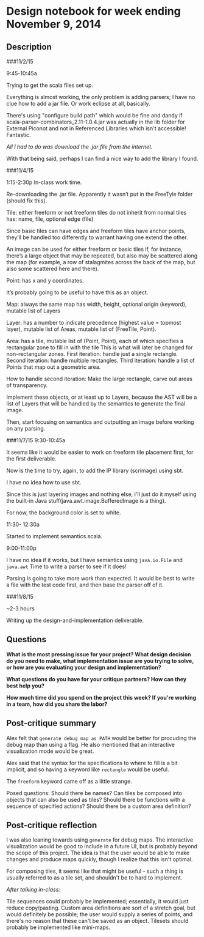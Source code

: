 # Design notebook for week ending November 9, 2014

## Description

###11/2/15

9:45-10:45a

Trying to get the scala files set up.

Everything is almost working, the only problem is adding parsers; I have no clue how to add a jar file.
Or work eclipse at all, basically.

There's using "configure build path" which would be fine and dandy if scala-parser-combinators_2.11-1.0.4.jar was actually in the lib folder for External Piconot and not in Referenced Libraries which isn't accessible!
Fantastic.

_All I had to do was download the .jar file from the internet._

With that being said, perhaps I can find a nice way to add the library I found.

###11/4/15

1:15-2:30p
In-class work time.

Re-downloading the .jar file. Apparently it wasn’t put in the FreeTyle folder (should fix this).

Tile: either freeform or not
freeform tiles do not inherit from normal tiles
has: name, file, optional edge (file)

Since basic tiles can have edges and freeform tiles have anchor points, they’ll be handled too differently to warrant having one extend the other.

An image can be used for either freeform or basic tiles if, for instance, there’s a large object that may be repeated, but also may be scattered along the map (for example, a row of stalagmites across the back of the map, but also some scattered here and there).

Point: has x and y coordinates.

It’s probably going to be useful to have this as an object.

Map: always the same
map has width, height, optional origin (keyword), mutable list of Layers

Layer: has a number to indicate precedence (highest value = topmost layer), mutable list of Areas, mutable list of (FreeTile, Point).

Area: has a tile, mutable list of (Point, Point), each of which specifies a rectangular zone to fill in with the tile
This is what will later be changed for non-rectangular zones.
First iteration: handle just a single rectangle. 
Second iteration: handle multiple rectangles.
Third iteration: handle a list of Points that map out a geometric area.

How to handle second iteration: Make the large rectangle, carve out areas of transparency.

Implement these objects, or at least up to Layers, because the AST will be a list of Layers that will be handled by the semantics to generate the final image.

Then, start focusing on semantics and outputting an image before working on any parsing.

###11/7/15
9:30-10:45a

It seems like it would be easier to work on freeform tile placement first, for the first deliverable.

Now is the time to try, again, to add the IP library (scrimage) using sbt.

I have no idea how to use sbt.

Since this is just layering images and nothing else, I'll just do it myself using the built-in Java stuff(java.awt.image.BufferedImage is a thing).

For now, the background color is set to white.

11:30- 12:30a

Started to implement semantics.scala.

9:00-11:00p

I have no idea if it works, but I have semantics using `java.io.File` and `java.awt`
Time to write a parser to see if it does!

Parsing is going to take more work than expected. It would be best to write a file with the test code first, and then base the parser off of it.

###11/8/15

~2-3 hours

Writing up the design-and-implementation deliverable.

## Questions

**What is the most pressing issue for your project? What design decision do
you need to make, what implementation issue are you trying to solve, or how
are you evaluating your design and implementation?**

**What questions do you have for your critique partners? How can they best help
you?**

**How much time did you spend on the project this week? If you're working in a
team, how did you share the labor?**

## Post-critique summary

Alex felt that `generate debug map as PATH` would be better for procuding the debug map than using a flag.
He also mentioned that an interactive visualization mode would be great.

Alex said that the syntax for the specifications to where to fill is a bit implicit, and so having a keyword like `rectangle` would be useful. 

The `freeform` keyword came off as a little strange.

Posed questions:
Should there be names?
Can tiles be composed into objects that can also be used as tiles?
Should there be functions with a sequence of specified actions?
Should there be a custom area definition?


## Post-critique reflection

I was also leaning towards using `generate` for debug maps.
The interactive visualization would be good to include in a future UI, but is probably beyond the scope of this project. The idea is that the user would be able to make changes and produce maps quickly, though I realize that this isn't optimal.

For composing tiles, it seems like that might be useful - such a thing is usually referred to as a tile set, and shouldn't be to hard to implement.

_After talking in-class:_

Tile sequences could probably be implemented; essentially, it would just reduce copy/pasting.
Custom area definitions are sort of a stretch goal, but would definitely be possible; the user would supply a series of points, and there's no reason that these can't be saved as an object.
Tilesets should probably be implemented like mini-maps.

